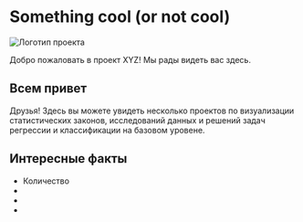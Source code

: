 # Something cool (or not cool)

![Логотип проекта](ссылка_на_изображение.png)

Добро пожаловать в проект XYZ! Мы рады видеть вас здесь.

## Всем привет

Друзья! Здесь вы можете увидеть несколько проектов по визуализации статистических законов, исследований данных и решений задач регрессии и классификации на базовом уровене.

## Интересные факты

- Количество 
-
-
-


